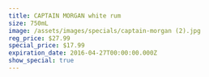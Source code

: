 ```yaml
---
title: CAPTAIN MORGAN white rum
size: 750mL
image: /assets/images/specials/captain-morgan (2).jpg
reg_price: $27.99
special_price: $17.99
expiration_date: 2016-04-27T00:00:00.000Z
show_special: true
---
```



